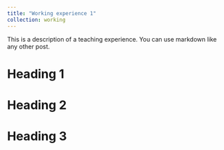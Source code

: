 ```yaml
---
title: "Working experience 1"
collection: working
---
```

<!-- type: "Undergraduate course"
permalink: /working/2014-spring-working-1
venue: "University 1, Department"
date: 2014-01-01s
location: "City, Country" -->

This is a description of a teaching experience. You can use markdown like any other post.

Heading 1
======

Heading 2
======

Heading 3
======